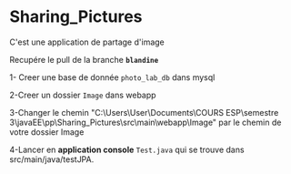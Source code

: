 # Sharing_Pictures

C'est une application de partage d'image 

Recupére le pull de la branche **`blandine`**

1- Creer une base de donnée `photo_lab_db` dans mysql 

2-Creer un dossier `Image` dans webapp

3-Changer le chemin "C:\Users\User\Documents\COURS ESP\semestre 3\javaEE\pp\Sharing_Pictures\src\main\webapp\Image" par le chemin de votre dossier Image

4-Lancer en **application console** `Test.java` qui se trouve dans src/main/java/testJPA.